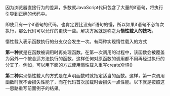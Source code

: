 因为浏览器直接行为的差异，多数就JavaScript代码包含了大量的if语句，将执行引导到正确的代码中。

即使只有一个if语句的代码，也肯定要比没有if语句的慢，所以如果if语句不必每次执行，那么代码可以允许的更快一些。解决方案就是称之为**惰性载入的技巧**。


惰性载入表示函数执行的分支仅会发生一次。有两种实现惰性载入的方式

**第一种**就是在函数被调用时再处理函数。在第一次调用的过程中，该函数会被覆盖为另外一个按合适方法执行的函数，这样任何对原函数的调用都不用再经过执行的分支了。例如，可以用下面的方式使用惰性载入重写createXHR()

**第二种**实现惰性载入的方式是在声明函数时就指定适当的函数。这样，第一次调用函数时就不会损失性能了，而在代码首次加载时会损失一点性能。以下就是按照这一思路重写前面例子的结果。
